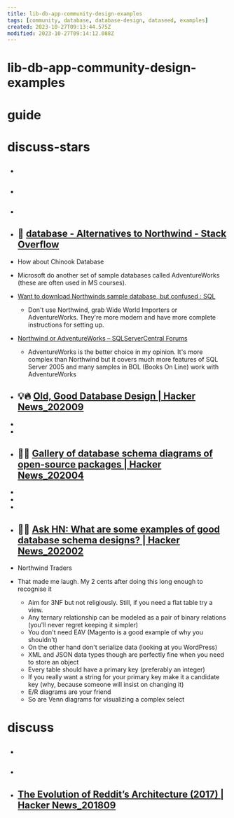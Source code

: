 ```yaml
---
title: lib-db-app-community-design-examples
tags: [community, database, database-design, dataseed, examples]
created: 2023-10-27T09:13:44.575Z
modified: 2023-10-27T09:14:12.088Z
---
```


# lib-db-app-community-design-examples

# guide

# discuss-stars
- ## 

- ## 

- ## 

- ## 🌰 [database - Alternatives to Northwind - Stack Overflow](https://stackoverflow.com/questions/2100982/alternatives-to-northwind)
- How about Chinook Database

- Microsoft do another set of sample databases called AdventureWorks (these are often used in MS courses).

- [Want to download Northwinds sample database, but confused : SQL](https://www.reddit.com/r/SQL/comments/v3bd5e/want_to_download_northwinds_sample_database_but/)
  - Don't use Northwind, grab Wide World Importers or AdventureWorks. They're more modern and have more complete instructions for setting up.

- [Northwind or AdventureWorks – SQLServerCentral Forums](https://www.sqlservercentral.com/forums/topic/northwind-or-adventureworks)
  - AdventureWorks is the better choice in my opinion. It's more complex than Northwind but it covers much more features of SQL Server 2005 and many samples in BOL (Books On Line) work with AdventureWorks

- ## 💡🔥 [Old, Good Database Design | Hacker News_202009](https://news.ycombinator.com/item?id=24467136)
- 
- 

- ## 🌰🔥 [Gallery of database schema diagrams of open-source packages | Hacker News_202004](https://news.ycombinator.com/item?id=23006159)
- 
- 
- 

- ## 🌰🔥 [Ask HN: What are some examples of good database schema designs? | Hacker News_202002](https://news.ycombinator.com/item?id=22324691)

- Northwind Traders
- That made me laugh. My 2 cents after doing this long enough to recognise it
  - Aim for 3NF but not religiously. Still, if you need a flat table try a view.
  - Any ternary relationship can be modeled as a pair of binary relations (you'll never regret keeping it simpler)
  - You don't need EAV (Magento is a good example of why you shouldn't)
  - On the other hand don't serialize data (looking at you WordPress)
  - XML and JSON data types though are perfectly fine when you need to store an object
  - Every table should have a primary key (preferably an integer)
  - If you really want a string for your primary key make it a candidate key (why, because someone will insist on changing it)
  - E/R diagrams are your friend
  - So are Venn diagrams for visualizing a complex select
# discuss
- ## 

- ## 

- ## [The Evolution of Reddit’s Architecture (2017) | Hacker News_201809](https://news.ycombinator.com/item?id=18013727)
